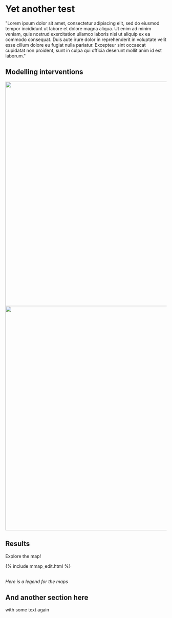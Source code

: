 # Yet another test
 
"Lorem ipsum dolor sit amet, consectetur adipiscing elit, sed do eiusmod tempor incididunt ut labore et dolore magna aliqua. Ut enim ad minim veniam, quis nostrud exercitation ullamco laboris nisi ut aliquip ex ea commodo consequat. Duis aute irure dolor in reprehenderit in voluptate velit esse cillum dolore eu fugiat nulla pariatur. Excepteur sint occaecat cupidatat non proident, sunt in culpa qui officia deserunt mollit anim id est laborum."

## Modelling interventions

<div class="img-comp-container">
  <div class="img-comp-img">
    <img src="{{ site.github.url }}/img/baseline2.png" width="700" height=auto>
  </div>
  <div class="img-comp-img img-comp-overlay">
    <img src="{{ site.github.url }}/img/intervention2_annot.png" width="700" height=auto>
  </div>
</div>

## Results

Explore the map!

<div>
{% include mmap_edit.html %}
</div>
<br style="clear:both" />

*Here is a legend for the maps*

## And another section here
with some text again



<script>
/*Execute a function that will execute an image compare function for each element with the img-comp-overlay class:*/
initComparisons();
</script>
